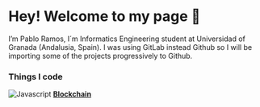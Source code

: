 <h1> Hey! Welcome to my page 👋</h1>
I’m Pablo Ramos, I´m Informatics Engineering student at Universidad of Granada (Andalusia, Spain). I was using GitLab instead Github so I will be importing some of the projects progressively to Github.
<h3>Things I code</h3>
<p>
  <img alt="Javascript" src="https://img.shields.io/badge/javascript-%23323330.svg?style=for-the-badge&logo=javascript&logoColor=%23F7DF1E" />
  <td><a href="https://github.com/dpoulols/blockchain"><b>Blockchain</b></a></td>
</p>

<!---
dpoulols/dpoulols is a ✨ special ✨ repository because its `README.md` (this file) appears on your GitHub profile.
You can click the Preview link to take a look at your changes.
--->
